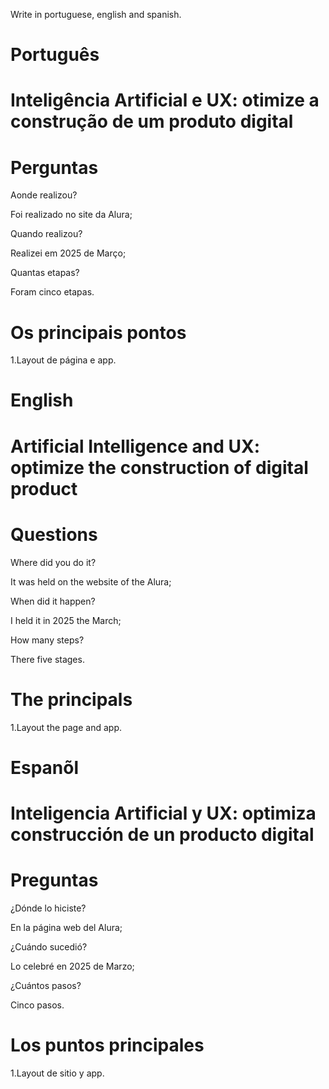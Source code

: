 Write in portuguese, english and spanish.

# Português 

#  Inteligência Artificial e UX: otimize a construção de um produto digital



# Perguntas

Aonde realizou?

Foi realizado no site da Alura;

Quando realizou?

Realizei em 2025 de Março;

Quantas etapas?

Foram cinco etapas.

# Os principais pontos

1.Layout de página e app.


# English

#  Artificial Intelligence and UX: optimize the construction of  digital product


# Questions

Where did you do it?

It was held on the website of the Alura;

When did it happen?

I held it in 2025 the March;

How many steps?

There five stages.

# The principals

1.Layout the page and app.

# Espanõl

# Inteligencia Artificial y UX: optimiza construcción de un producto digital

# Preguntas

¿Dónde lo hiciste?

En la página web del Alura;

¿Cuándo sucedió?

Lo celebré en 2025 de Marzo;

¿Cuántos pasos?

Cinco  pasos.

# Los puntos principales

1.Layout de sitio y app.
